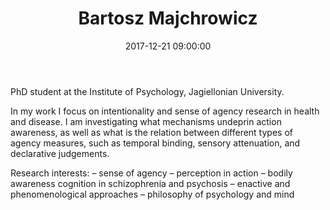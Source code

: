 ﻿---
layout: post
title:  "Bartosz Majchrowicz"
name: "Bartosz "
surname: Majchrowicz
date:   2017-12-21 09:00:00
categories: people
image-file: /images/people/bmajchrowicz.png
category: clab
mail: majchrowicz.b@gmail.com
website:
twitter:
researchgate:
---

PhD student at the Institute of Psychology, Jagiellonian University.

In my work I focus on intentionality and sense of agency research in health and disease. I am investigating what mechanisms undeprin action awareness, as well as what is the relation between different types of agency measures, such as temporal binding, sensory attenuation, and declarative judgements.

Research interests:
– sense of agency
– perception in action
– bodily awareness cognition in schizophrenia and psychosis
– enactive and phenomenological approaches
– philosophy of psychology and mind
